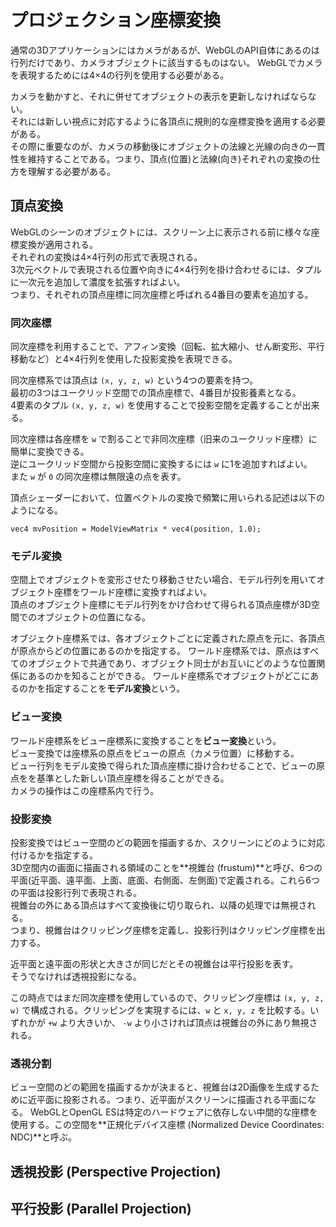 # プロジェクション座標変換

通常の3Dアプリケーションにはカメラがあるが、WebGLのAPI自体にあるのは行列だけであり、カメラオブジェクトに該当するものはない。 
WebGLでカメラを表現するためには4×4の行列を使用する必要がある。  

カメラを動かすと、それに併せてオブジェクトの表示を更新しなければならない。  
それには新しい視点に対応するように各頂点に規則的な座標変換を適用する必要がある。  
その際に重要なのが、カメラの移動後にオブジェクトの法線と光線の向きの一貫性を維持することである。つまり、頂点(位置)と法線(向き)それぞれの変換の仕方を理解する必要がある。

## 頂点変換

WebGLのシーンのオブジェクトには、スクリーン上に表示される前に様々な座標変換が適用される。  
それぞれの変換は4×4行列の形式で表現される。  
3次元ベクトルで表現される位置や向きに4×4行列を掛け合わせるには、タプルに一次元を追加して濃度を拡張すればよい。  
つまり、それぞれの頂点座標に同次座標と呼ばれる4番目の要素を追加する。

### 同次座標

同次座標を利用することで、アフィン変換（回転、拡大縮小、せん断変形、平行移動など）と4×4行列を使用した投影変換を表現できる。

同次座標系では頂点は `(x, y, z, w)` という4つの要素を持つ。  
最初の3つはユークリッド空間での頂点座標で、4番目が投影養素となる。  
4要素のタプル `(x, y, z, w)` を使用することで投影空間を定義することが出来る。

同次座標は各座標を `w` で割ることで非同次座標（旧来のユークリッド座標）に簡単に変換できる。  
逆にユークリッド空間から投影空間に変換するには `w` に1を追加すればよい。  
また `w` が `0` の同次座標は無限遠の点を表す。

頂点シェーダーにおいて、位置ベクトルの変換で頻繁に用いられる記述は以下のようになる。

```
vec4 mvPosition = ModelViewMatrix * vec4(position, 1.0);
```

### モデル変換

空間上でオブジェクトを変形させたり移動させたい場合、モデル行列を用いてオブジェクト座標をワールド座標に変換すればよい。  
頂点のオブジェクト座標にモデル行列をかけ合わせて得られる頂点座標が3D空間でのオブジェクトの位置になる。  

オブジェクト座標系では、各オブジェクトごとに定義された原点を元に、各頂点が原点からどの位置にあるのかを指定する。
ワールド座標系では、原点はすべてのオブジェクトで共通であり、オブジェクト同士がお互いにどのような位置関係にあるのかを知ることができる。
ワールド座標系でオブジェクトがどこにあるのかを指定することを**モデル変換**という。

### ビュー変換

ワールド座標系をビュー座標系に変換することを**ビュー変換**という。  
ビュー変換では座標系の原点をビューの原点（カメラ位置）に移動する。  
ビュー行列をモデル変換で得られた頂点座標に掛け合わせることで、ビューの原点をを基準とした新しい頂点座標を得ることができる。  
カメラの操作はこの座標系内で行う。

### 投影変換

投影変換ではビュー空間のどの範囲を描画するか、スクリーンにどのように対応付けるかを指定する。  
3D空間内の画面に描画される領域のことを**視錐台 (frustum)**と呼び、6つの平面(近平面、遠平面、上面、底面、右側面、左側面)で定義される。これら6つの平面は投影行列で表現される。  
視錐台の外にある頂点はすべて変換後に切り取られ、以降の処理では無視される。  
つまり、視錐台はクリッピング座標を定義し、投影行列はクリッピング座標を出力する。

近平面と遠平面の形状と大きさが同じだとその視錐台は平行投影を表す。  
そうでなければ透視投影になる。

この時点ではまだ同次座標を使用しているので、クリッピング座標は `(x, y, z, w)` で構成される。クリッピングを実現するには、`w` と `x, y, z` を比較する。いずれかが `+w` より大きいか、 `-w` より小さければ頂点は視錐台の外にあり無視される。

### 透視分割

ビュー空間のどの範囲を描画するかが決まると、視錐台は2D画像を生成するために近平面に投影される。つまり、近平面がスクリーンに描画される平面になる。
WebGLとOpenGL ESは特定のハードウェアに依存しない中間的な座標を使用する。この空間を**正規化デバイス座標 (Normalized Device Coordinates: NDC)**と呼ぶ。

## 透視投影 (Perspective Projection)

## 平行投影 (Parallel Projection)